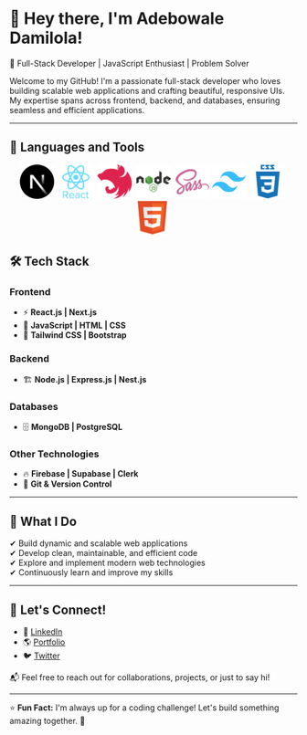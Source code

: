 # 👋 Hey there, I'm **Adebowale Damilola**!

🚀 Full-Stack Developer | JavaScript Enthusiast | Problem Solver  

Welcome to my GitHub! I'm a passionate full-stack developer who loves building scalable web applications and crafting beautiful, responsive UIs. My expertise spans across frontend, backend, and databases, ensuring seamless and efficient applications.

---
## 🧰 Languages and Tools
<div align="center">
  <img src="https://github.com/devicons/devicon/blob/master/icons/nextjs/nextjs-original.svg" title="NEXT js" alt="Next js" width="60" height="60"/>&nbsp;
  <img src="https://github.com/devicons/devicon/blob/master/icons/react/react-original-wordmark.svg" title="React" alt="React" width="60" height="60"/>&nbsp;
  <img src="https://github.com/devicons/devicon/blob/master/icons/nestjs/nestjs-original.svg" title="Nest js" alt="Nest" width="60" height="60"/>&nbsp;
  <img src="https://github.com/devicons/devicon/blob/master/icons/nodejs/nodejs-original-wordmark.svg" title="Node js" alt="node js" width="60" height="60"/>&nbsp;
<!--   <img src="https://github.com/devicons/devicon/blob/master/icons/angularjs/angularjs-original.svg" title="Angular" alt="Angualar js" width="60" height="60"/>&nbsp;
  <img src="https://github.com/devicons/devicon/blob/master/icons/javascript/javascript-original.svg" title="JavaScript" alt="JavaScript" width="60" height="60"/>&nbsp; -->
  <img src="https://github.com/devicons/devicon/blob/master/icons/sass/sass-original.svg" title="Sass" alt="SASS" width="60" height="60"/>
  <img src="https://github.com/devicons/devicon/blob/master/icons/tailwindcss/tailwindcss-original.svg"  title="TailwindCss" alt="tailwind" width="60" height="60"/>&nbsp;
  <img src="https://github.com/devicons/devicon/blob/master/icons/css3/css3-plain-wordmark.svg"  title="CSS3" alt="CSS" width="60" height="60"/>&nbsp;
  <img src="https://github.com/devicons/devicon/blob/master/icons/html5/html5-original.svg" title="HTML5" alt="HTML" width="60" height="60"/>&nbsp;
</div>

## 🛠 Tech Stack

### **Frontend**
- ⚡ **React.js | Next.js**
- 🎨 **JavaScript | HTML | CSS**
- 💨 **Tailwind CSS | Bootstrap**

### **Backend**
- 🏗 **Node.js | Express.js | Nest.js**

### **Databases**
- 🗄 **MongoDB | PostgreSQL**

### **Other Technologies**
- 🔥 **Firebase | Supabase | Clerk**
- 🔗 **Git & Version Control**

---

## 📌 What I Do
✔ Build dynamic and scalable web applications  
✔ Develop clean, maintainable, and efficient code  
✔ Explore and implement modern web technologies  
✔ Continuously learn and improve my skills  

---

## 🚀 Let's Connect!
- 💼 [LinkedIn](https://www.linkedin.com/in/adebowale-damilola/)  
- 🌎 [Portfolio](https://main--damilolaadebowale.netlify.app/)  
- 🐦 [Twitter](https://twitter.com/Dharmmycrown)  

📬 Feel free to reach out for collaborations, projects, or just to say hi!

---
⭐ **Fun Fact:** I'm always up for a coding challenge! Let's build something amazing together. 🚀
<!---
raeeceip/raeeceip is a ✨ special ✨ repository because its `README.md` (this file) appears on your GitHub profile.
You can click the Preview link to take a look at your changes.
--->
